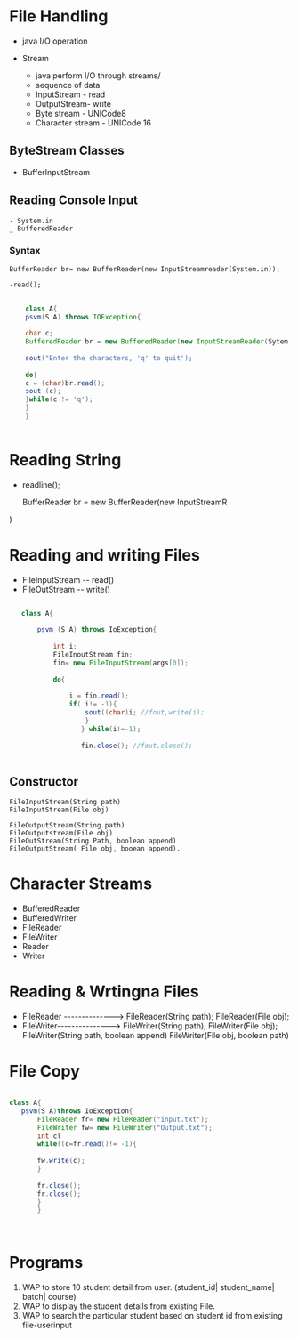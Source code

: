 # File Handling
- java I/O operation
- Stream
    - java perform I/O through streams/
    - sequence of data
    
    * InputStream - read
    * OutputStream- write
    * Byte stream - UNICode8
    * Character stream - UNICode 16
    
## ByteStream Classes

- BufferInputStream

## Reading Console Input
    - System.in
    _ BufferedReader
    
  ### Syntax
    
    BufferReader br= new BufferReader(new InputStreamreader(System.in));
    
    -read();
    
``` java
    
    class A{
    psvm(S A) throws IOException{
    
    char c;
    BufferedReader br = new BufferedReader(new InputStreamReader(Sytem.in));
    
    sout("Enter the characters, 'q' to quit');
    
    do{
    c = (char)br.read();
    sout (c);
    }while(c != 'q');
    }
    }
    
 ```
 
 
 # Reading String
 
 - readline();
    
    BufferReader br = new BufferReader(new InputStreamR
    
  )
  
  
  
 # Reading and writing Files
 
 - FileInputStream -- read()
 - FileOutStream -- write()
 
 ``` java
 
    class A{
        
        psvm (S A) throws IoException{
        
            int i;
            FileInoutStream fin;
            fin= new FileInputStream(args[0]);
            
            do{
            
                i = fin.read();
                if( i!= -1){
                    sout((char)i; //fout,write(i);
                    }
                   } while(i!=-1);
                   
                   fin.close(); //fout.close();
    

 ```
    
## Constructor

    FileInputStream(String path)
    FileInputStream(File obj)
    
    FileOutputStream(String path)
    FileOutputstream(File obj)
    FileOutStream(String Path, boolean append)
    FileOutputStream( File obj, booean append).
    
    
    
# Character Streams
  
 - BufferedReader
 - BufferedWriter
 - FileReader
 - FileWriter
 - Reader
 - Writer
 
# Reading & Wrtingna Files

- FileReader --------------> FileReader(String path);
                             FileReader(File obj);
- FileWriter---------------> FileWriter(String path);
                             FileWriter(File obj);
                             FileWriter(String path, boolean append)
                             FileWriter(File obj, boolean path)
                             
# File Copy

 ``` java
 
 class A{
    psvm(S A)throws IoException{
        FileReader fr= new FileReader("input.txt");
        FileWriter fw= new FileWriter("Output.txt");
        int cl
        while((c=fr.read()!= -1){
        
        fw.write(c);
        }
        
        fr.close();
        fr.close();
        }
        }
        
        
 ```
 
 
# Programs
   1. WAP to store 10 student detail from user.
    (student_id| student_name| batch| course)
   2. WAP to display the student details from existing File.
   3. WAP to search the particular student based on student id from existing file-userinput
   
   
    